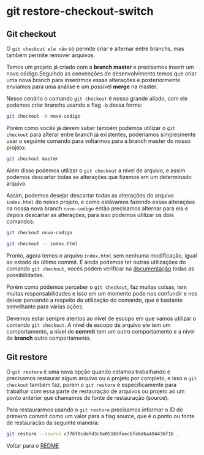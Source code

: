 # git restore-checkout-switch

## Git checkout

O `git checkout ele não` só permite criar e alternar entre branchs, mas também permite remover arquivos.

Temos um projeto já criado com a **branch master** e precisamos inserir um novo código.Seguindo as convenções de desenvolvimento temos que criar uma nova branch para inserirmos essas alterações e posteriormente enviamos para uma análise e um possível **merge** na master.

Nesse cenário o comando `git checkout` é nosso grande aliado, com ele podemos criar branchs usando a flag `-b` dessa forma:

```bash
git checkout -b novo-codigo
```

Porém como vocês já devem saber também podemos utilizar o `git checkout` para alterar entre branch já existentes, poderíamos simplesmente usar o seguinte comando para voltarmos para a branch master do nosso projeto:

```bash
git checkout master
```

Além disso podemos utilizar o `git checkout` a nível de arquivo, e assim podemos descartar todas as alterações que fizemos em um determinado arquivo.

Assim, podemos desejar descartar todas as alterações do arquivo `index.html` do nosso projeto, e como estávamos fazendo essas alterações na nossa nova branch `novo-codigo` então precisamos alternar para ela e depois descartar as alterações, para isso podemos utilizar os dois comandos:

```bash
git checkout novo-codigo

git checkout -- index.html
```

Pronto, agora temos o arquivo `index.html` sem nenhuma modificação, igual ao estado do último commit. E ainda podemos ter outras utilizações do comando `git checkout`, vocês podem verificar na [documentação](https://git-scm.com/docs/git-checkout) todas as possibilidades.

Porém como podemos perceber o `git checkout`, faz muitas coisas, tem muitas responsabilidades e isso em um momento pode nos confundir e nos deixar pensando a respeito da utilização do comando, que é bastante semelhante para várias ações.

Devemos estar sempre atentos ao nível de escopo em que vamos utilizar o comando `git checkout`. A nível de escopo de arquivo ele tem um comportamento, a nível de **commit** tem um outro comportamento e a nível de **branch** outro comportamento.

## Git restore

O `git restore` é uma nova opção quando estamos trabalhando e precisamos restaurar algum arquivo ou o projeto por completo, e isso o `git checkout` também faz, porém o `git restore` é especificamente para trabalhar com essa parte de restauração de arquivos ou projeto ao um ponto anterior que chamamos de fonte de restauração (source).

Para restaurarmos usando o `git restore` precisamos informar o ID do primeiro commit como um valor para a flag source, que é o ponto ou fonte de restauração da seguinte maneira:

```bash
git restore --source c776f0cdefd3c6e05165feecbfe6d6a484436f16 .
```

Voltar para o [REDME](../README.md)

